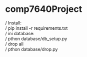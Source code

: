 # comp7640Project
/ Install:  
/ pip install -r requirements.txt  
/ ini database:  
/ pthon database/db_setup.py  
/ drop all  
/ pthon database/drop.py  
